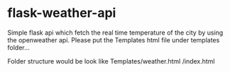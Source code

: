 # flask-weather-api
Simple flask api which fetch the real time temperature of the city by using the openweather api.
Please put the Templates html file under templates folder...

Folder structure would be look like Templates/weather.html
                                             /index.html
